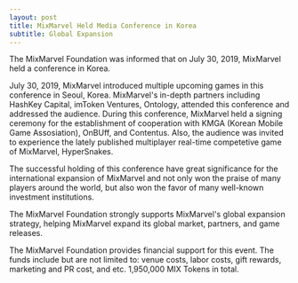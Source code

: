 ```yaml
---
layout: post
title: MixMarvel Held Media Conference in Korea
subtitle: Global Expansion
---
```


The MixMarvel Foundation was informed that on July 30, 2019, MixMarvel held a conference in Korea. 

July 30, 2019, MixMarvel introduced multiple upcoming games in this conference in Seoul, Korea. MixMarvel's in-depth partners including HashKey Capital, imToken Ventures, Ontology, attended this conference and addressed the audience. During this conference, MixMarvel held a signing ceremony for the establishment of cooperation with KMGA (Korean Mobile Game Assosiation), OnBUff, and Contentus. Also, the audience was invited to experience the lately published multiplayer real-time competetive game of MixMarvel, HyperSnakes. 

The successful holding of this conference have great significance for the international expansion of MixMarvel and not only won the praise of many players around the world, but also won the favor of many well-known investment institutions. 

The MixMarvel Foundation strongly supports MixMarvel's global expansion strategy, helping MixMarvel expand its global market, partners, and game releases. 

The MixMarvel Foundation provides financial support for this event. The funds include but are not limited to: venue costs, labor costs, gift rewards, marketing and PR cost, and etc. 1,950,000 MIX Tokens in total. 


